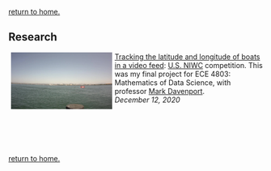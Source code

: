 [return to home.](/index.md)

## Research
<a href="/assets/pdf/ECE_4803_Final_Project.pdf"><img src="/assets/img/artifacts/ai_tracks.jpg" width="200" align="left" hspace="5"></a>
<td class="detail"><p><a href="/assets/pdf/ECE_4803_Final_Project.pdf">Tracking the latitude and longitude of boats in a video feed</a>: <a href="https://www.niwcpacific.navy.mil">U.S. NIWC</a> competition. This was my final project for ECE 4803: Mathematics of Data Science, with professor <a href="https://mdav.ece.gatech.edu/index.html">Mark Davenport</a>.<br />
  <i>December 12, 2020</i><br /></p>

<br/><br/><br/><br/><br/>
<a href="/index.html">return to home.</a>
